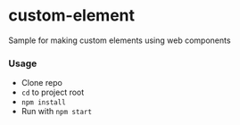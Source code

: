 # custom-element
Sample for making custom elements using web components

### Usage

 * Clone repo
 * ```cd``` to project root
 * ``` npm install ```
 * Run with ```npm start``` 
